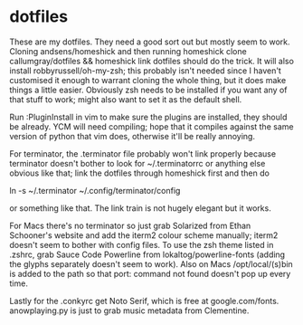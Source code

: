 dotfiles
========

These are my dotfiles. They need a good sort out but mostly seem to work. Cloning andsens/homeshick and then running homeshick clone callumgray/dotfiles && homeshick link dotfiles should do the trick. It will also install robbyrussell/oh-my-zsh; this probably isn't needed since I haven't customised it enough to warrant cloning the whole thing, but it does make things a little easier. Obviously zsh needs to be installed if you want any of that stuff to work; might also want to set it as the default shell.

Run :PluginInstall in vim to make sure the plugins are installed, they should be already. YCM will need compiling; hope that it compiles against the same version of python that vim does, otherwise it'll be really annoying.

For terminator, the .terminator file probably won't link properly because terminator doesn't bother to look for ~/.terminatorrc or anything else obvious like that; link the dotfiles through homeshick first and then do 

ln -s ~/.terminator ~/.config/terminator/config 

or something like that. The link train is not hugely elegant but it works.

For Macs there's no terminator so just grab Solarized from Ethan Schooner's website and add the iterm2 colour scheme manually; iterm2 doesn't seem to bother with config files. To use the zsh theme listed in .zshrc, grab Sauce Code Powerline from lokaltog/powerline-fonts (adding the glyphs separately doesn't seem to work). Also on Macs /opt/local/(s)bin is added to the path so that port: command not found doesn't pop up every time.

Lastly for the .conkyrc get Noto Serif, which is free at google.com/fonts. anowplaying.py is just to grab music metadata from Clementine.
